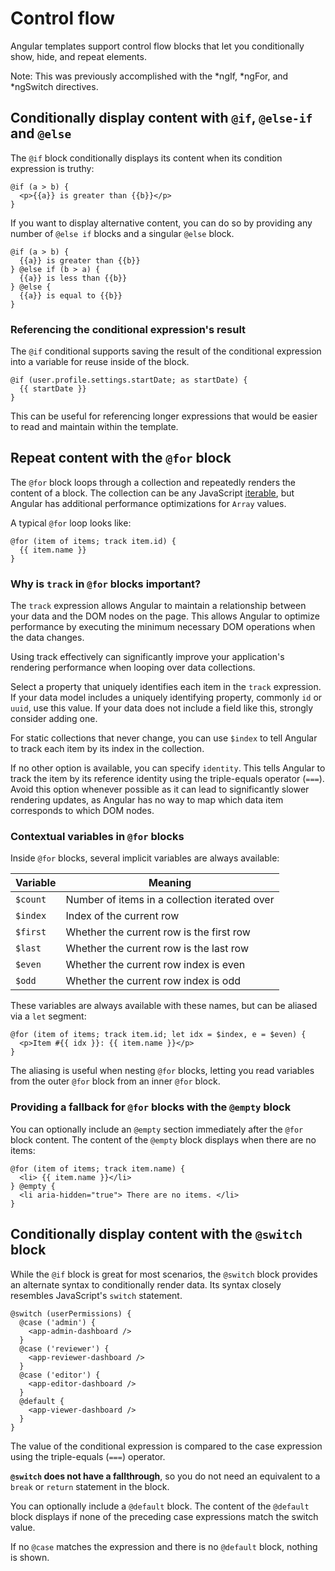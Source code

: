 # Control flow

Angular templates support control flow blocks that let you conditionally show, hide, and repeat elements.

Note: This was previously accomplished with the *ngIf, *ngFor, and \*ngSwitch directives.

## Conditionally display content with `@if`, `@else-if` and `@else`

The `@if` block conditionally displays its content when its condition expression is truthy:

```angular-html
@if (a > b) {
  <p>{{a}} is greater than {{b}}</p>
}
```

If you want to display alternative content, you can do so by providing any number of `@else if` blocks and a singular `@else` block.

```angular-html
@if (a > b) {
  {{a}} is greater than {{b}}
} @else if (b > a) {
  {{a}} is less than {{b}}
} @else {
  {{a}} is equal to {{b}}
}
```

### Referencing the conditional expression's result

The `@if` conditional supports saving the result of the conditional expression into a variable for reuse inside of the block.

```angular-html
@if (user.profile.settings.startDate; as startDate) {
  {{ startDate }}
}
```

This can be useful for referencing longer expressions that would be easier to read and maintain within the template.

## Repeat content with the `@for` block

The `@for` block loops through a collection and repeatedly renders the content of a block. The collection can be any JavaScript [iterable](https://developer.mozilla.org/docs/Web/JavaScript/Reference/Iteration_protocols), but Angular has additional performance optimizations for `Array` values.

A typical `@for` loop looks like:

```angular-html
@for (item of items; track item.id) {
  {{ item.name }}
}
```

### Why is `track` in `@for` blocks important?

The `track` expression allows Angular to maintain a relationship between your data and the DOM nodes on the page. This allows Angular to optimize performance by executing the minimum necessary DOM operations when the data changes.

Using track effectively can significantly improve your application's rendering performance when looping over data collections.

Select a property that uniquely identifies each item in the `track` expression. If your data model includes a uniquely identifying property, commonly `id` or `uuid`, use this value. If your data does not include a field like this, strongly consider adding one.

For static collections that never change, you can use `$index` to tell Angular to track each item by its index in the collection.

If no other option is available, you can specify `identity`. This tells Angular to track the item by its reference identity using the triple-equals operator (`===`). Avoid this option whenever possible as it can lead to significantly slower rendering updates, as Angular has no way to map which data item corresponds to which DOM nodes.

### Contextual variables in `@for` blocks

Inside `@for` blocks, several implicit variables are always available:

| Variable | Meaning                                       |
| -------- | --------------------------------------------- |
| `$count` | Number of items in a collection iterated over |
| `$index` | Index of the current row                      |
| `$first` | Whether the current row is the first row      |
| `$last`  | Whether the current row is the last row       |
| `$even`  | Whether the current row index is even         |
| `$odd`   | Whether the current row index is odd          |

These variables are always available with these names, but can be aliased via a `let` segment:

```angular-html
@for (item of items; track item.id; let idx = $index, e = $even) {
  <p>Item #{{ idx }}: {{ item.name }}</p>
}
```

The aliasing is useful when nesting `@for` blocks, letting you read variables from the outer `@for` block from an inner `@for` block.

### Providing a fallback for `@for` blocks with the `@empty` block

You can optionally include an `@empty` section immediately after the `@for` block content. The content of the `@empty` block displays when there are no items:

```angular-html
@for (item of items; track item.name) {
  <li> {{ item.name }}</li>
} @empty {
  <li aria-hidden="true"> There are no items. </li>
}
```

## Conditionally display content with the `@switch` block

While the `@if` block is great for most scenarios, the `@switch` block provides an alternate syntax to conditionally render data. Its syntax closely resembles JavaScript's `switch` statement.

```angular-html
@switch (userPermissions) {
  @case ('admin') {
    <app-admin-dashboard />
  }
  @case ('reviewer') {
    <app-reviewer-dashboard />
  }
  @case ('editor') {
    <app-editor-dashboard />
  }
  @default {
    <app-viewer-dashboard />
  }
}
```

The value of the conditional expression is compared to the case expression using the triple-equals (`===`) operator.

**`@switch` does not have a fallthrough**, so you do not need an equivalent to a `break` or `return` statement in the block.

You can optionally include a `@default` block. The content of the `@default` block displays if none of the preceding case expressions match the switch value.

If no `@case` matches the expression and there is no `@default` block, nothing is shown.
